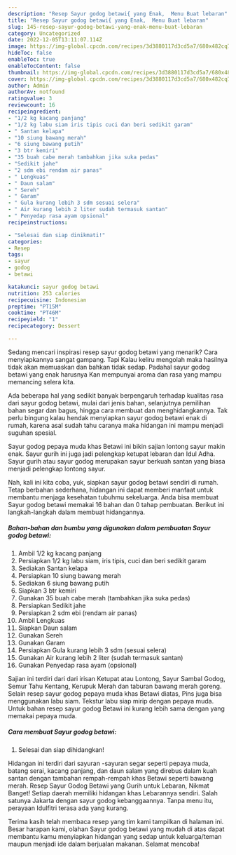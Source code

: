 ```yaml
---
description: "Resep Sayur godog betawi{ yang Enak,  Menu Buat lebaran"
title: "Resep Sayur godog betawi{ yang Enak,  Menu Buat lebaran"
slug: 145-resep-sayur-godog-betawi-yang-enak-menu-buat-lebaran
category: Uncategorized
date: 2022-12-05T13:11:07.114Z
image: https://img-global.cpcdn.com/recipes/3d3880117d3cd5a7/680x482cq70/sayur-godog-betawi-foto-resep-utama.jpg
hideToc: false
enableToc: true
enableTocContent: false
thumbnail: https://img-global.cpcdn.com/recipes/3d3880117d3cd5a7/680x482cq70/sayur-godog-betawi-foto-resep-utama.jpg
cover: https://img-global.cpcdn.com/recipes/3d3880117d3cd5a7/680x482cq70/sayur-godog-betawi-foto-resep-utama.jpg
author: Admin
authorAv: notfound
ratingvalue: 3
reviewcount: 16
recipeingredient:
- "1/2 kg kacang panjang"
- "1/2 kg labu siam iris tipis cuci dan beri sedikit garam"
- " Santan kelapa"
- "10 siung bawang merah"
- "6 siung bawang putih"
- "3 btr kemiri"
- "35 buah cabe merah tambahkan jika suka pedas"
- "Sedikit jahe"
- "2 sdm ebi rendam air panas"
- " Lengkuas"
- " Daun salam"
- " Sereh"
- " Garam"
- " Gula kurang lebih 3 sdm sesuai selera"
- " Air kurang lebih 2 liter sudah termasuk santan"
- " Penyedap rasa ayam opsional"
recipeinstructions:

- "Selesai dan siap dinikmati!"
categories:
- Resep
tags:
- sayur
- godog
- betawi

katakunci: sayur godog betawi 
nutrition: 253 calories
recipecuisine: Indonesian
preptime: "PT15M"
cooktime: "PT46M"
recipeyield: "1"
recipecategory: Dessert

---
```



Sedang mencari inspirasi resep sayur godog betawi yang menarik? Cara menyiapkannya sangat gampang. Tapi Kalau keliru mengolah maka hasilnya tidak akan memuaskan dan bahkan tidak sedap. Padahal sayur godog betawi yang enak harusnya Kan mempunyai aroma dan rasa yang mampu memancing selera kita.


Ada beberapa hal yang sedikit banyak berpengaruh terhadap kualitas rasa dari sayur godog betawi, mulai dari jenis bahan, selanjutnya pemilihan bahan segar dan bagus, hingga cara membuat dan menghidangkannya. Tak perlu bingung kalau hendak menyiapkan sayur godog betawi enak di rumah, karena asal sudah tahu caranya maka hidangan ini mampu menjadi suguhan spesial.

Sayur godog pepaya muda khas Betawi ini bikin sajian lontong sayur makin enak. Sayur gurih ini juga jadi pelengkap ketupat lebaran dan Idul Adha. Sayur gurih atau sayur godog merupakan sayur berkuah santan yang biasa menjadi pelengkap lontong sayur.


Nah, kali ini kita coba, yuk, siapkan sayur godog betawi sendiri di rumah. Tetap berbahan sederhana, hidangan ini dapat memberi manfaat untuk membantu menjaga kesehatan tubuhmu sekeluarga. Anda bisa membuat Sayur godog betawi memakai 16 bahan dan 0 tahap pembuatan. Berikut ini langkah-langkah dalam membuat hidangannya.

<!--inarticleads1-->

##### Bahan-bahan dan bumbu yang digunakan dalam pembuatan Sayur godog betawi:

1. Ambil 1/2 kg kacang panjang
1. Persiapkan 1/2 kg labu siam, iris tipis, cuci dan beri sedikit garam
1. Sediakan  Santan kelapa
1. Persiapkan 10 siung bawang merah
1. Sediakan 6 siung bawang putih
1. Siapkan 3 btr kemiri
1. Gunakan 35 buah cabe merah (tambahkan jika suka pedas)
1. Persiapkan Sedikit jahe
1. Persiapkan 2 sdm ebi (rendam air panas)
1. Ambil  Lengkuas
1. Siapkan  Daun salam
1. Gunakan  Sereh
1. Gunakan  Garam
1. Persiapkan  Gula kurang lebih 3 sdm (sesuai selera)
1. Gunakan  Air kurang lebih 2 liter (sudah termasuk santan)
1. Gunakan  Penyedap rasa ayam (opsional)


Sajian ini terdiri dari dari irisan Ketupat atau Lontong, Sayur Sambal Godog, Semur Tahu Kentang, Kerupuk Merah dan taburan bawang merah goreng. Selain resep sayur godog pepaya muda khas Betawi diatas, Pins juga bisa menggunakan labu siam. Tekstur labu siap mirip dengan pepaya muda. Untuk bahan resep sayur godog Betawi ini kurang lebih sama dengan yang memakai pepaya muda. 

<!--inarticleads2-->

##### Cara membuat Sayur godog betawi:


1. Selesai dan siap dihidangkan!

Hidangan ini terdiri dari sayuran -sayuran segar seperti pepaya muda, batang serai, kacang panjang, dan daun salam yang direbus dalam kuah santan dengan tambahan rempah-rempah khas Betawi seperti bawang merah. Resep Sayur Godog Betawi yang Gurih untuk Lebaran, Nikmat Banget! Setiap daerah memiliki hidangan khas Lebarannya sendiri. Salah satunya Jakarta dengan sayur godog kebanggaannya. Tanpa menu itu, perayaan Idulfitri terasa ada yang kurang. 

Terima kasih telah membaca resep yang tim kami tampilkan di halaman ini. Besar harapan kami, olahan Sayur godog betawi yang mudah di atas dapat membantu kamu menyiapkan hidangan yang sedap untuk keluarga/teman maupun menjadi ide dalam berjualan makanan. Selamat mencoba!
